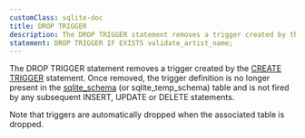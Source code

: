 ```yaml
---
customClass: sqlite-doc
title: DROP TRIGGER
description: The DROP TRIGGER statement removes a trigger created by the CREATE TRIGGER statement.
statement: DROP TRIGGER IF EXISTS validate_artist_name;
---
```


<!-- do-not-touch-svg-import: 'droptrigger.svg' -->

The DROP TRIGGER statement removes a trigger created by the [CREATE
TRIGGER](lang_createtrigger) statement. Once removed, the trigger
definition is no longer present in the
<a href="https://www.sqlite.org/schematab.html"
target="_blank">sqlite_schema</a> (or sqlite_temp_schema) table and is
not fired by any subsequent INSERT, UPDATE or DELETE statements.

Note that triggers are automatically dropped when the associated table
is dropped.
